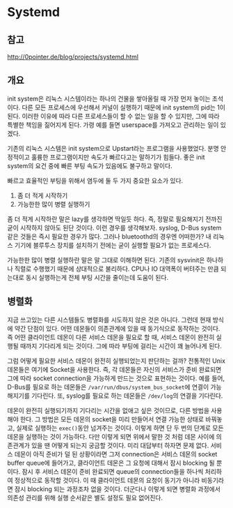 # Systemd

## 참고

http://0pointer.de/blog/projects/systemd.html

## 개요

init system은 리눅스 시스템이라는 하나의 건물을 쌓아올릴 때 가장 먼저 놓이는 초석이다. 다른 모든 프로세스에 우선해서 커널이 실행하기 때문에 init system의 pid는 1이 된다. 이러한 이유에 따라 다른 프로세스들이 할 수 없는 일을 할 수 있지만, 그에 따라 특별한 책임을 짊어지게 된다. 가령 예를 들면 userspace를 가져오고 관리하는 일이 있겠다.

기존의 리눅스 시스템은 init system으로 Upstart라는 프로그램을 사용했었다. 분명 안정적이고 훌륭한 프로그램이지만 속도가 빠르다고는 말하기가 힘들다. 좋은 init system의 요건 중에 빠른 부팅 속도가 있음에도 불구하고 말이다.

빠르고 효율적인 부팅을 위해서 염두에 둘 두 가지 중요한 요소가 있다.

1. 좀 더 적게 시작하기
2. 가능한한 많이 병렬 실행하기

좀 더 적게 시작하란 말은 lazy를 생각하면 딱일듯 하다. 즉, 정말로 필요해지기 전까진 굳이 시작하지 않아도 된단 것이다. 이런 경우를 생각해보자. syslog, D-Bus system같은 것들은 즉시 필요한 경우가 많다. 그러나 bluetoothd의 경우엔 어떠한가? 내 리눅스 기기에 블루투스 장치를 설치하기 전에는 굳이 실행할 필요가 없는 프로세스다. 

가능한한 많이 병렬 실행하란 말은 말 그대로 이해하면 된다. 기존의 sysvinit은 하나하나 직렬로 수행했기 때문에 상대적으로 불리하다. CPU나 IO 대역폭이 버텨주는 만큼 되는대로 동시 실행하는게 전체 부팅 시간을 줄이는데 도움이 된다.

## 병렬화

지금 쓰고있는 다른 시스템들도 병렬화를 시도하지 않은 것은 아니다. 그런데 현재 방식에 약간 단점이 있다. 어떤 데몬들이 의존관계에 있을 때 동기식으로 동작하는 것이다. 즉 어떤 클라이언트 데몬이 다른 서비스 데몬을 필요로 할 때, 서비스 데몬이 완전히 실행될 때까지 기다리게 되는 것이다. 그에 따라 부팅에 걸리는 시간이 꽤 늘어나게 된다.

그럼 어떻게 필요한 서비스 데몬이 완전히 실행되었는지 판단하는 걸까? 전통적인 Unix 데몬들은 여기에 Socket을 사용한다. 즉, 각 데몬들은 자신의 서비스가 준비 완료되면 그에 따라 socket connection을 가능하게 만드는 것으로 표현하는 것이다. 예를 들어, D-Bus를 필요로 하는 데몬들은 `/var/run/dbus/system_bus_socket`에 연결이 가능해지기를 기다린다. 또, syslog를 필요로 하는 데몬들은 `/dev/log`의 연결을 기다린다.

데몬이 완전히 실행되기까지 기다리는 시간을 없애고 싶은 것이므로, 다른 방법을 사용해야 한다. 그 방법은 모든 데몬의 socket을 미리 만들어서 연결 가능한 상태로 바꿔놓고, 실제로 실행하는 `exec()`동안 넘겨주는 것이다. 이렇게 하면 단 두 번의 단계로 모든 데몬을 실행하는 것이 가능하다. 다만 이렇게 되면 위에서 말한 것 처럼 데몬 사이에 의존관계가 있을 땐 어떻게 되는지 궁금할 것이다. 미리 대답부터 하자면 문제 없다. 서비스 데몬이 아직 준비가 덜 된 상황이라면 그저 connection은 서비스 데몬의 socket buffer queue에 들어가고, 클라이언트 데몬은 그 요청에 대해서 잠시 blocking 될 뿐이다. 잠시 후 서비스 데몬이 준비 완료되면 queue의 connection들을 하나씩 처리하여 정상적으로 동작할 것이다. 이 때 클라이언트 데몬의 요청이 동기가 아니라 비동기라면 잠시 blocking 되는 과정조차 없을 것이다. 더군다나 이렇게 되면 병렬화 과정에서 의존성 관리를 위해 실행 순서같은 별도 설정도 필요 없어진다.
